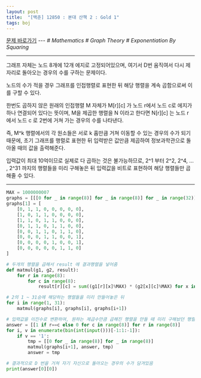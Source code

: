 ```yaml
---
layout: post
title:  "[백준] 12850 : 본대 산책 2 : Gold 1"
tags: boj
---
```


[문제 바로가기](https://www.acmicpc.net/problem/12850) --- *# Mathematics # Graph Theory # Exponentiation By Squaring*

---

그래프 자체는 노드 8개에 12개 에지로 고정되어있으며, 여기서 D번 움직여서 다시 제자리로 돌아오는 경우의 수를 구하는 문제이다.

노드의 수가 적을 경우 그래프를 인접행렬로 표현한 뒤 해당 행렬을 계속 곱함으로써 이를 구할 수 있다.

한번도 곱하지 않은 원래의 인접행렬 M 자체가 M[r][c] 가 노드 r에서 노드 c로 에지가 하나 연결되어 있다는 뜻이며, M을 제곱한 행렬을 N 이라고 한다면 N[r][c] 는 노드 r 에서 노드 c 로 2번에 거쳐 가는 경우의 수를 나타낸다.

즉, M^k 행렬에서의 각 원소들은 서로 k 홉만큼 거쳐 이동할 수 있는 경우의 수가 되기 때문에, 초기 그래프를 행렬로 표현한 뒤 입력받은 값만큼 제곱하여 정보과학관으로 돌아올 때의 값을 출력해준다.

입력값이 최대 10억이므로 실제로 다 곱하는 것은 불가능하므로, 2^1 부터 2^2, 2^4, ... , 2^31 까지의 행렬들을 미리 구해놓은 뒤 입력값을 비트로 표현하여 해당 행렬들만 곱해줄 수 있다.

---

```python
MAX = 1000000007
graphs = [[[0 for _ in range(8)] for _ in range(8)] for _ in range(32)]
graphs[1] = [
    [0, 1, 1, 0, 0, 0, 0, 0],
    [1, 0, 1, 1, 0, 0, 0, 0],
    [1, 1, 0, 1, 1, 0, 0, 0],
    [0, 1, 1, 0, 1, 1, 0, 0],
    [0, 0, 1, 1, 0, 1, 1, 0],
    [0, 0, 0, 1, 1, 0, 0, 1],
    [0, 0, 0, 0, 1, 0, 0, 1],
    [0, 0, 0, 0, 0, 1, 1, 0]
]

# 두개의 행렬을 곱해서 result 에 결과행렬을 넣어줌
def matmul(g1, g2, result):
    for r in range(8):
        for c in range(8):
            result[r][c] = sum((g1[r][x]%MAX) * (g2[x][c]%MAX) for x in range(8)) % MAX

# 2의 1 ~ 31승에 해당하는 행렬들을 미리 만들어놓은 뒤
for i in range(1, 31):
    matmul(graphs[i], graphs[i], graphs[i+1])

# 입력값을 이진수로 변환하여, 원하는 제곱수만큼 곱해진 행렬을 만들 때 미리 구해놨던 행렬들을 사용
answer = [[1 if r==c else 0 for c in range(8)] for r in range(8)]
for i, v in enumerate(bin(int(input()))[-1:1:-1]):
    if v == '1':
        tmp = [[0 for _ in range(8)] for _ in range(8)]
        matmul(graphs[i+1], answer, tmp)
        answer = tmp

# 결과적으로 D 번을 거쳐 자기 자신으로 돌아오는 경우의 수가 담겨있음
print(answer[0][0])
```
